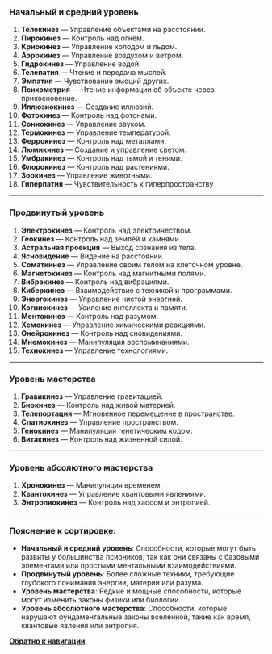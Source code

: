 ### **Начальный и средний уровень**

1. **Телекинез** — Управление объектами на расстоянии.
2. **Пирокинез** — Контроль над огнём.
3. **Криокинез** — Управление холодом и льдом.
4. **Аэрокинез** — Управление воздухом и ветром.
5. **Гидрокинез** — Управление водой.
6. **Телепатия** — Чтение и передача мыслей.
7. **Эмпатия** — Чувствование эмоций других.
8. **Психометрия** — Чтение информации об объекте через прикосновение.
9. **Иллюзиокинез** — Создание иллюзий.
10. **Фотокинез** — Контроль над фотонами.
11. **Сониокинез** — Управление звуком.
12. **Термокинез** — Управление температурой.
13. **Феррокинез** — Контроль над металлами.
14. **Люмикинез** — Создание и управление светом.
15. **Умбракинез** — Контроль над тьмой и тенями.
16. **Флорокинез** — Контроль над растениями.
17. **Зоокинез** — Управление животными.
18. **Гиперпатия** — Чувствительность к гиперпространству 

---

### **Продвинутый уровень**
  
1. **Электрокинез** — Контроль над электричеством.
2. **Геокинез** — Контроль над землёй и камнями.  
3. **Астральная проекция** — Выход сознания из тела.  
4. **Ясновидение** — Видение на расстоянии.  
5. **Соматкинез** — Управление своим телом на клеточном уровне.  
6. **Магнетокинез** — Контроль над магнитными полями.  
7. **Вибракинез** — Контроль над вибрациями.  
8. **Киберкинез** — Взаимодействие с техникой и программами.  
9. **Энергокинез** — Управление чистой энергией.  
10. **Когниокинез** — Усиление интеллекта и памяти.  
11. **Ментокинез** — Контроль над разумом.  
12. **Хемокинез** — Управление химическими реакциями.  
13. **Онейрокинез** — Контроль над сновидениями.  
14. **Мнемокинез** — Манипуляция воспоминаниями.  
15. **Технокинез** — Управление технологиями.

---

### **Уровень мастерства**

1. **Гравикинез** — Управление гравитацией.  
2. **Биокинез** — Контроль над живой материей.  
3. **Телепортация** — Мгновенное перемещение в пространстве.  
4. **Спатиокинез** — Управление пространством.  
5. **Генокинез** — Манипуляция генетическим кодом.  
6. **Витакинез** — Контроль над жизненной силой.

---

### **Уровень абсолютного мастерства**

1. **Хронокинез** — Манипуляция временем.  
2. **Квантокинез** — Управление квантовыми явлениями.  
3. **Энтропиокинез** — Контроль над хаосом и энтропией.

---

### **Пояснение к сортировке:**

- **Начальный и средний уровень**: Способности, которые могут быть развиты у большинства псиоников, так как они связаны с базовыми элементами или простыми ментальными взаимодействиями.
- **Продвинутый уровень**: Более сложные техники, требующие глубокого понимания энергии, материи или разума.
- **Уровень мастерства**: Редкие и мощные способности, которые могут изменить законы физики или биологии.
- **Уровень абсолютного мастерства**: Способности, которые нарушают фундаментальные законы вселенной, такие как время, квантовые явления или энтропия.

[**Обратно к навигации**](/Frontier_main/Psyonics/Psyonics-navigation)